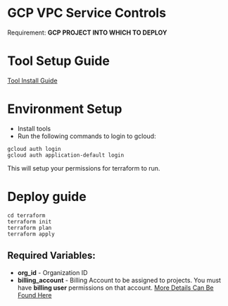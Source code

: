 # GCP VPC Service Controls

Requirement: **GCP PROJECT INTO WHICH TO DEPLOY**

# Tool Setup Guide

[Tool Install Guide](tools/ReadMe.md)

# Environment Setup
* Install tools
* Run the following commands to login to gcloud:
```
gcloud auth login
gcloud auth application-default login
```

This will setup your permissions for terraform to run.

# Deploy guide
```
cd terraform
terraform init
terraform plan
terraform apply
```

## Required Variables:
- **org_id** - Organization ID
- **billing_account** - Billing Account to be assigned to projects. You must have **billing user** permissions on that account. [More Details Can Be Found Here](https://cloud.google.com/billing/docs/how-to/manage-billing-account)